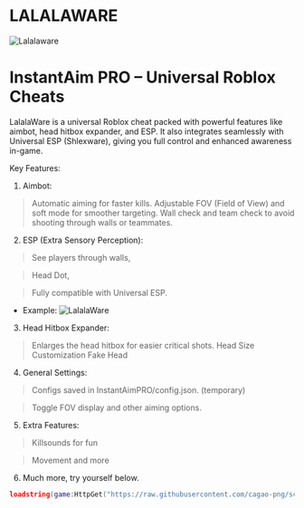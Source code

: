 # LALALAWARE
![Lalalaware](https://cdn.discordapp.com/attachments/1394010680708960326/1409546514274979840/51_Sem_Titulo_20250824214046.png?ex=68adc5fd&is=68ac747d&hm=d8ab897608aae716dd444aab72e3bf048b80880bb904cbe9d4901bdf981b0e97&)
# InstantAim PRO – Universal Roblox Cheats

LalalaWare is a universal Roblox cheat packed with powerful features like aimbot, head hitbox expander, and ESP. It also integrates seamlessly with Universal ESP (Shlexware), giving you full control and enhanced awareness in-game.

Key Features:

1. Aimbot:

> Automatic aiming for faster kills.
> Adjustable FOV (Field of View) and soft mode for smoother targeting.
> Wall check and team check to avoid shooting through walls or teammates.


2. ESP (Extra Sensory Perception):

> See players through walls,

> Head Dot,

> Fully compatible with Universal ESP.

+ Example:
![LalalaWare](https://cdn.discordapp.com/attachments/1394010680708960326/1409555960141320345/52_Sem_Titulo_20250825121120.png?ex=68adcec9&is=68ac7d49&hm=f5dc61a72bace49ce797be154f8e82bbab759056175ef01b1bc3ae0094204e97)


3. Head Hitbox Expander:

> Enlarges the head hitbox for easier critical shots.
> Head Size Customization
> Fake Head


4. General Settings:

> Configs saved in InstantAimPRO/config.json. (temporary)

> Toggle FOV display and other aiming options.


5. Extra Features:

> Killsounds for fun

> Movement and more

6. Much more, try yourself below.
```lua
loadstring(game:HttpGet("https://raw.githubusercontent.com/cagao-png/scripts/refs/heads/main/insta%20tio.lua"))()
```


